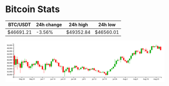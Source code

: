 # Bitcoin Stats

BTC/USDT|24h change|24h high|24h low|
|---|---|---|---|
|$46691.21|-3.56%|$49352.84|$46560.01|

<img src="./chart.svg">
